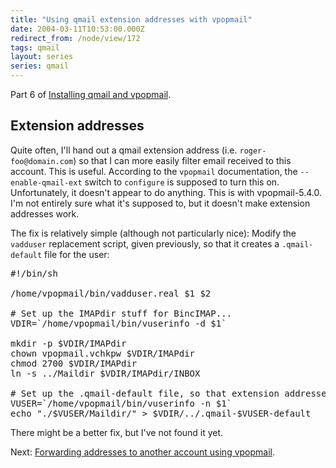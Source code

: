 ```yaml
---
title: "Using qmail extension addresses with vpopmail"
date: 2004-03-11T10:53:00.000Z
redirect_from: /node/view/172
tags: qmail
layout: series
series: qmail
---
```

Part 6 of [Installing qmail and vpopmail](/node/view/165).

## Extension addresses

Quite often, I'll hand out a qmail extension address (i.e. `roger-foo@domain.com`) so that I can more easily filter email received to this account. This is useful. According to the `vpopmail` documentation, the `--enable-qmail-ext` switch to `configure` is supposed to turn this on. Unfortunately, it doesn't appear to do anything. This is with vpopmail-5.4.0\. I'm not entirely sure what it's supposed to, but it doesn't make extension addresses work.

The fix is relatively simple (although not particularly nice): Modify the `vadduser` replacement script, given previously, so that it creates a `.qmail-default` file for the user:

<pre>#!/bin/sh

/home/vpopmail/bin/vadduser.real $1 $2

# Set up the IMAPdir stuff for BincIMAP...
VDIR=`/home/vpopmail/bin/vuserinfo -d $1`

mkdir -p $VDIR/IMAPdir
chown vpopmail.vchkpw $VDIR/IMAPdir
chmod 2700 $VDIR/IMAPdir
ln -s ../Maildir $VDIR/IMAPdir/INBOX

# Set up the .qmail-default file, so that extension addresses work correctly...
VUSER=`/home/vpopmail/bin/vuserinfo -n $1`
echo "./$VUSER/Maildir/" > $VDIR/../.qmail-$VUSER-default</pre>

There might be a better fix, but I've not found it yet.

Next: [Forwarding addresses to another account using vpopmail](/node/view/173).
